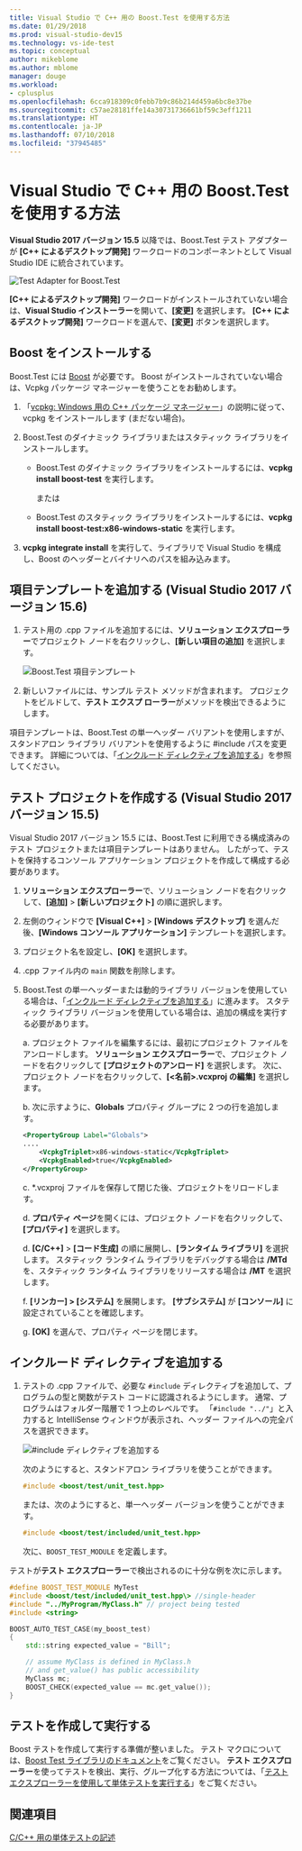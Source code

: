 ```yaml
---
title: Visual Studio で C++ 用の Boost.Test を使用する方法
ms.date: 01/29/2018
ms.prod: visual-studio-dev15
ms.technology: vs-ide-test
ms.topic: conceptual
author: mikeblome
ms.author: mblome
manager: douge
ms.workload:
- cplusplus
ms.openlocfilehash: 6cca918309c0febb7b9c86b214d459a6bc8e37be
ms.sourcegitcommit: c57ae28181ffe14a30731736661bf59c3eff1211
ms.translationtype: HT
ms.contentlocale: ja-JP
ms.lasthandoff: 07/10/2018
ms.locfileid: "37945485"
---
```

# <a name="how-to-use-boosttest-for-c-in-visual-studio"></a>Visual Studio で C++ 用の Boost.Test を使用する方法

**Visual Studio 2017 バージョン 15.5** 以降では、Boost.Test テスト アダプターが **[C++ によるデスクトップ開発]** ワークロードのコンポーネントとして Visual Studio IDE に統合されています。

![Test Adapter for Boost.Test](media/cpp-boost-component.png)

**[C++ によるデスクトップ開発]** ワークロードがインストールされていない場合は、**Visual Studio インストーラー**を開いて、**[変更]** を選択します。 **[C++ によるデスクトップ開発]** ワークロードを選んで、**[変更]** ボタンを選択します。

## <a name="install-boost"></a>Boost をインストールする

Boost.Test には [Boost](http://www.boost.org/) が必要です。 Boost がインストールされていない場合は、Vcpkg パッケージ マネージャーを使うことをお勧めします。

1. 「[vcpkg: Windows 用の C++ パッケージ マネージャー](/cpp/vcpkg)」の説明に従って、vcpkg をインストールします (まだない場合)。

1. Boost.Test のダイナミック ライブラリまたはスタティック ライブラリをインストールします。

    - Boost.Test のダイナミック ライブラリをインストールするには、**vcpkg install boost-test** を実行します。

       または

    - Boost.Test のスタティック ライブラリをインストールするには、**vcpkg install boost-test:x86-windows-static** を実行します。

1. **vcpkg integrate install** を実行して、ライブラリで Visual Studio を構成し、Boost のヘッダーとバイナリへのパスを組み込みます。

## <a name="add-the-item-template-visual-studio-2017-version-156-and-later"></a>項目テンプレートを追加する (Visual Studio 2017 バージョン 15.6)

1. テスト用の .cpp ファイルを追加するには、**ソリューション エクスプローラー**でプロジェクト ノードを右クリックし、**[新しい項目の追加]** を選択します。

   ![Boost.Test 項目テンプレート](media/boost_test_item_template.png)

1. 新しいファイルには、サンプル テスト メソッドが含まれます。 プロジェクトをビルドして、**テスト エクスプ ローラー**がメソッドを検出できるようにします。

項目テンプレートは、Boost.Test の単一ヘッダー バリアントを使用しますが、スタンドアロン ライブラリ バリアントを使用するように #include パスを変更できます。 詳細については、「[インクルード ディレクティブを追加する](#add-include-directives)」を参照してください。

## <a name="create-a-test-project-visual-studio-2017-version-155"></a>テスト プロジェクトを作成する (Visual Studio 2017 バージョン 15.5)

Visual Studio 2017 バージョン 15.5 には、Boost.Test に利用できる構成済みのテスト プロジェクトまたは項目テンプレートはありません。 したがって、テストを保持するコンソール アプリケーション プロジェクトを作成して構成する必要があります。

1. **ソリューション エクスプローラー**で、ソリューション ノードを右クリックして、**[追加]** > **[新しいプロジェクト]** の順に選択します。

1. 左側のウィンドウで **[Visual C++]** > **[Windows デスクトップ]** を選んだ後、**[Windows コンソール アプリケーション]** テンプレートを選択します。

1. プロジェクト名を設定し、**[OK]** を選択します。
1. .cpp ファイル内の `main` 関数を削除します。

1. Boost.Test の単一ヘッダーまたは動的ライブラリ バージョンを使用している場合は、「[インクルード ディレクティブを追加する](#add-include-directives)」に進みます。 スタティック ライブラリ バージョンを使用している場合は、追加の構成を実行する必要があります。

   a.  プロジェクト ファイルを編集するには、最初にプロジェクト ファイルをアンロードします。 **ソリューション エクスプローラー**で、プロジェクト ノードを右クリックして **[プロジェクトのアンロード]** を選択します。 次に、プロジェクト ノードを右クリックして、**[<名前\>.vcxproj の編集]** を選択します。

   b.  次に示すように、**Globals** プロパティ グループに 2 つの行を追加します。

    ```xml
    <PropertyGroup Label="Globals">
    ....
        <VcpkgTriplet>x86-windows-static</VcpkgTriplet>
        <VcpkgEnabled>true</VcpkgEnabled>
    </PropertyGroup>
    ```
   c. \*.vcxproj ファイルを保存して閉じた後、プロジェクトをリロードします。

   d. **プロパティ ページ**を開くには、プロジェクト ノードを右クリックして、**[プロパティ]** を選択します。

   d. **[C/C++]** > **[コード生成]** の順に展開し、**[ランタイム ライブラリ]** を選択します。 スタティック ランタイム ライブラリをデバッグする場合は **/MTd** を、スタティック ランタイム ライブラリをリリースする場合は **/MT** を選択します。

   f. **[リンカー] > [システム]** を展開します。 **[サブシステム]** が **[コンソール]** に設定されていることを確認します。

   g. **[OK]** を選んで、プロパティ ページを閉じます。

## <a name="add-include-directives"></a>インクルード ディレクティブを追加する

1. テストの .cpp ファイルで、必要な `#include` ディレクティブを追加して、プログラムの型と関数がテスト コードに認識されるようにします。 通常、プログラムはフォルダー階層で 1 つ上のレベルです。 「`#include "../"`」と入力すると IntelliSense ウィンドウが表示され、ヘッダー ファイルへの完全パスを選択できます。

   ![#include ディレクティブを追加する](media/cpp-gtest-includes.png)

   次のようにすると、スタンドアロン ライブラリを使うことができます。

   ```cpp
   #include <boost/test/unit_test.hpp>
   ```

   または、次のようにすると、単一ヘッダー バージョンを使うことができます。

   ```cpp
   #include <boost/test/included/unit_test.hpp>
   ```

   次に、`BOOST_TEST_MODULE` を定義します。

テストが**テスト エクスプローラー**で検出されるのに十分な例を次に示します。

```cpp
#define BOOST_TEST_MODULE MyTest
#include <boost/test/included/unit_test.hpp\> //single-header
#include "../MyProgram/MyClass.h" // project being tested
#include <string>

BOOST_AUTO_TEST_CASE(my_boost_test)
{
    std::string expected_value = "Bill";

    // assume MyClass is defined in MyClass.h
    // and get_value() has public accessibility
    MyClass mc;
    BOOST_CHECK(expected_value == mc.get_value());
}
```

## <a name="write-and-run-tests"></a>テストを作成して実行する
Boost テストを作成して実行する準備が整いました。 テスト マクロについては、[Boost Test ライブラリのドキュメント](http://www.boost.org/doc/libs/release/libs/test/doc/html/index.html)をご覧ください。 **テスト エクスプローラー**を使ってテストを検出、実行、グループ化する方法については、「[テスト エクスプローラーを使用して単体テストを実行する](run-unit-tests-with-test-explorer.md)」をご覧ください。

## <a name="see-also"></a>関連項目
[C/C++ 用の単体テストの記述](writing-unit-tests-for-c-cpp.md)
